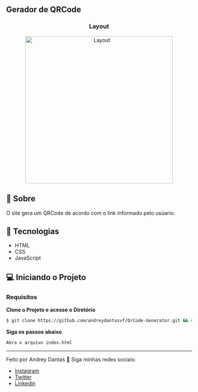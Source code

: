 ## Gerador de QRCode

<h3 align="center">Layout</h3>
  <p align="center">
    <img alt="Layout" src="https://res.cloudinary.com/andreydantas/image/upload/v1642546211/QRCodeGenerator/desktopView_u0nntv.png" widht="400px" height="400px">
  </p>

## 📜 Sobre
<p>
	O site gera um QRCode de acordo com o link informado pelo usúario.
</p>

## 🚀 Tecnologias
- HTML
- CSS
- JavaScript

## 💻 Iniciando o Projeto

### Requisitos

**Clone o Projeto e acesse o Diretório**

```bash
$ git clone https://github.com/andreydantasvf/QrCode-Generator.git && cd QrCode-Generator
```

**Siga os passos abaixo**
```bash
Abra o arquivo index.html
```
---
Feito por Andrey Dantas 👋 Siga minhas redes sociais:
- [Instagram](https://www.instagram.com/andreydantasvf/)
- [Twitter](https://twitter.com/andreyvfd)
- [Linkedin](https://www.linkedin.com/in/andreydantasvf/)
